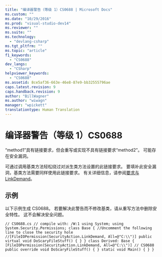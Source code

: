 ```yaml
---
title: "编译器警告（等级 1）CS0688 | Microsoft Docs"
ms.custom: ""
ms.date: "10/29/2016"
ms.prod: "visual-studio-dev14"
ms.reviewer: ""
ms.suite: ""
ms.technology: 
  - "devlang-csharp"
ms.tgt_pltfrm: ""
ms.topic: "article"
f1_keywords: 
  - "CS0688"
dev_langs: 
  - "CSharp"
helpviewer_keywords: 
  - "CS0688"
ms.assetid: 8ce5af36-663e-46e8-87e9-bb32555796ae
caps.latest.revision: 9
caps.handback.revision: 9
author: "BillWagner"
ms.author: "wiwagn"
manager: "wpickett"
translationtype: Human Translation
---
```

# 编译器警告（等级 1）CS0688
“method1”具有链接要求，但会重写或实现不具有链接要求“method2”。 可能存在安全漏洞。  
  
 可通过调用基类方法轻松绕过对派生类方法设置的此链接要求。 要填补此安全漏洞，基类方法需要同样使用此链接要求。 有关详细信息，请参阅[要求与LinkDemand](http://msdn.microsoft.com/zh-cn/1ab877f2-70f4-4e0d-8116-943999dfe8f5)。  
  
## 示例  
 以下示例生成 CS0688。 若要解决此警告而不修改基类，请从重写方法中删除安全特性。 这不会解决安全问题。  
  
```  
// CS0688.cs // compile with: /W:1 using System; using System.Security.Permissions; class Base { //Uncomment the following line to close the security hole //[FileIOPermission(SecurityAction.LinkDemand, All=@"C:\\")] public virtual void DoScaryFileStuff() { } } class Derived: Base { [FileIOPermission(SecurityAction.LinkDemand, All=@"C:\\")] // CS0688 public override void DoScaryFileStuff() { } static void Main() { } }  
```